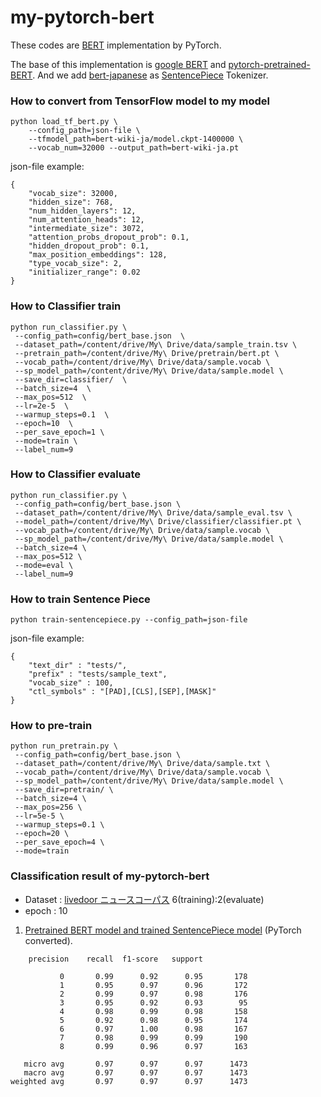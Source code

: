 # my-pytorch-bert
These codes are [BERT](https://arxiv.org/abs/1810.04805) implementation by PyTorch.

The base of this implementation is [google BERT](https://github.com/google-research/bert) and [pytorch-pretrained-BERT](https://github.com/huggingface/pytorch-pretrained-BERT).
And we add [bert-japanese](https://github.com/yoheikikuta/bert-japanese) as [SentencePiece](https://github.com/google/sentencepiece) Tokenizer.

### How to convert from TensorFlow model to my model
```
python load_tf_bert.py \
    --config_path=json-file \
    --tfmodel_path=bert-wiki-ja/model.ckpt-1400000 \
    --vocab_num=32000 --output_path=bert-wiki-ja.pt
```
json-file example:
```
{
	"vocab_size": 32000,
	"hidden_size": 768,
	"num_hidden_layers": 12,
	"num_attention_heads": 12,
	"intermediate_size": 3072,
	"attention_probs_dropout_prob": 0.1,
	"hidden_dropout_prob": 0.1,
	"max_position_embeddings": 128,
	"type_vocab_size": 2,
	"initializer_range": 0.02
}
```

### How to Classifier train
```
python run_classifier.py \
 --config_path=config/bert_base.json  \
 --dataset_path=/content/drive/My\ Drive/data/sample_train.tsv \
 --pretrain_path=/content/drive/My\ Drive/pretrain/bert.pt \
 --vocab_path=/content/drive/My\ Drive/data/sample.vocab \
 --sp_model_path=/content/drive/My\ Drive/data/sample.model \
 --save_dir=classifier/  \
 --batch_size=4  \
 --max_pos=512  \
 --lr=2e-5  \
 --warmup_steps=0.1  \
 --epoch=10  \
 --per_save_epoch=1 \
 --mode=train \
 --label_num=9
```

### How to Classifier evaluate
```
python run_classifier.py \
 --config_path=config/bert_base.json \
 --dataset_path=/content/drive/My\ Drive/data/sample_eval.tsv \
 --model_path=/content/drive/My\ Drive/classifier/classifier.pt \
 --vocab_path=/content/drive/My\ Drive/data/sample.vocab \
 --sp_model_path=/content/drive/My\ Drive/data/sample.model \
 --batch_size=4 \
 --max_pos=512 \
 --mode=eval \
 --label_num=9
```

### How to train Sentence Piece
```
python train-sentencepiece.py --config_path=json-file
```
json-file example:
```
{
    "text_dir" : "tests/",
    "prefix" : "tests/sample_text",
    "vocab_size" : 100,
    "ctl_symbols" : "[PAD],[CLS],[SEP],[MASK]"
}
```

### How to pre-train
```
python run_pretrain.py \
 --config_path=config/bert_base.json \
 --dataset_path=/content/drive/My\ Drive/data/sample.txt \
 --vocab_path=/content/drive/My\ Drive/data/sample.vocab \
 --sp_model_path=/content/drive/My\ Drive/data/sample.model \
 --save_dir=pretrain/ \
 --batch_size=4 \
 --max_pos=256 \
 --lr=5e-5 \
 --warmup_steps=0.1 \
 --epoch=20 \
 --per_save_epoch=4 \
 --mode=train
```


### Classification result of my-pytorch-bert
- Dataset : [livedoor ニュースコーパス](https://www.rondhuit.com/download.html)  6(training):2(evaluate)
- epoch : 10

1. [Pretrained BERT model and trained SentencePiece model](https://drive.google.com/drive/folders/1Zsm9DD40lrUVu6iAnIuTH2ODIkh-WM-O?usp=sharing) (PyTorch converted).
```
    precision    recall  f1-score   support

           0       0.99      0.92      0.95       178
           1       0.95      0.97      0.96       172
           2       0.99      0.97      0.98       176
           3       0.95      0.92      0.93        95
           4       0.98      0.99      0.98       158
           5       0.92      0.98      0.95       174
           6       0.97      1.00      0.98       167
           7       0.98      0.99      0.99       190
           8       0.99      0.96      0.97       163

   micro avg       0.97      0.97      0.97      1473
   macro avg       0.97      0.97      0.97      1473
weighted avg       0.97      0.97      0.97      1473
```

